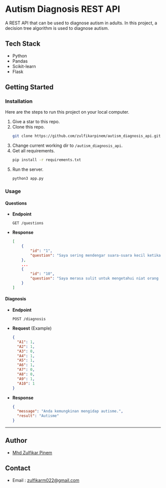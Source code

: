 # Autism Diagnosis REST API

A REST API that can be used to diagnose autism in adults. In this project, a decision tree algorithm is used to diagnose autism.

## Tech Stack

- Python
- Pandas
- Scikit-learn
- Flask

## Getting Started

### Installation

Here are the steps to run this project on your local computer.

1. Give a star to this repo.
2. Clone this repo.
   ```sh
   git clone https://github.com/zulfikarpinem/autism_diagnosis_api.git
   ```
3. Change current working dir to `/autism_diagnosis_api`.
4. Get all requirements.
   ```sh
   pip install -r requirements.txt
   ```
5. Run the server.
   ```sh
   python3 app.py
   ```

### Usage

#### Questions

- **Endpoint**
  ```http
  GET /questions
  ```
- **Response**
  ```json
  [
      {
          "id": "1",
          "question": "Saya sering mendengar suara-suara kecil ketika orang lain tidak mendengarnya"
      },
      ...
      {
          "id": "10",
          "question": "Saya merasa sulit untuk mengetahui niat orang lain"
      }
  ]
  ```

#### Diagnosis

- **Endpoint**
  ```http
  POST /diagnosis
  ```
- **Request** (Example)

  ```json
  {
    "A1": 1,
    "A2": 1,
    "A3": 0,
    "A4": 1,
    "A5": 1,
    "A6": 1,
    "A7": 0,
    "A8": 0,
    "A9": 1,
    "A10": 1
  }
  ```

- **Response**
  ```json
  {
    "message": "Anda kemungkinan mengidap autisme.",
    "result": "Autisme"
  }
  ```

---

## Author

- [Mhd Zulfikar Pinem](https://github.com/zeddlabs)

## Contact

- Email : zulfikarm022@gmail.com
